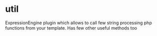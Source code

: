 util
====

ExpressionEngine plugin which allows to call few string processing php functions from your template. Has few other useful methods too
